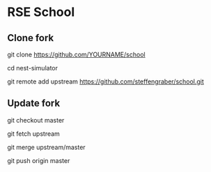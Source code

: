 # RSE School

## Clone fork

git clone https://github.com/YOURNAME/school

cd nest-simulator

git remote add upstream https://github.com/steffengraber/school.git

## Update fork

git checkout master 

git fetch upstream 

git merge upstream/master

git push origin master 

